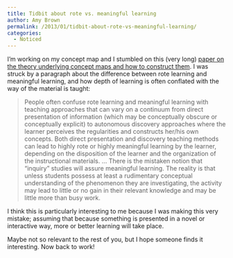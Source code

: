 ```yaml
---
title: Tidbit about rote vs. meaningful learning
author: Amy Brown
permalink: /2013/01/tidbit-about-rote-vs-meaningful-learning/
categories:
  - Noticed
---
```

I&#8217;m working on my concept map and I stumbled on this (very long) [paper on the theory underlying concept maps and how to construct them][1]. I was struck by a paragraph about the difference between rote learning and meaningful learning, and how depth of learning is often conflated with the way of the material is taught:

> People often confuse rote learning and meaningful learning with teaching approaches that can vary on a continuum from direct presentation of information (which may be conceptually obscure or conceptually explicit) to autonomous discovery approaches where the learner perceives the regularities and constructs her/his own concepts. Both direct presentation and discovery teaching methods can lead to highly rote or highly meaningful learning by the learner, depending on the disposition of the learner and the organization of the instructional materials. &#8230; There is the mistaken notion that “inquiry” studies will assure meaningful learning. The reality is that unless students possess at least a rudimentary conceptual understanding of the phenomenon they are investigating, the activity may lead to little or no gain in their relevant knowledge and may be little more than busy work.

I think this is particularly interesting to me because I was making this very mistake; assuming that because something is presented in a novel or interactive way, more or better learning will take place.

Maybe not so relevant to the rest of you, but I hope someone finds it interesting. Now back to work!

 [1]: http://cmap.ihmc.us/publications/researchpapers/theorycmaps/theoryunderlyingconceptmaps.htm
